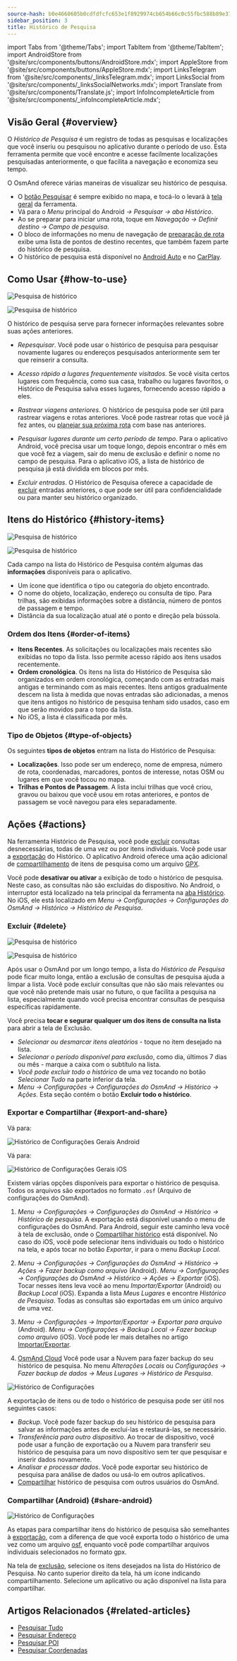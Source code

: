 ```yaml
---
source-hash: b0e4660605b0cdfdfcfc653e1f8929974cb654b66c0c55fbc588b89e37d05091
sidebar_position: 3
title: Histórico de Pesquisa
---
```

import Tabs from '@theme/Tabs';
import TabItem from '@theme/TabItem';
import AndroidStore from '@site/src/components/buttons/AndroidStore.mdx';
import AppleStore from '@site/src/components/buttons/AppleStore.mdx';
import LinksTelegram from '@site/src/components/_linksTelegram.mdx';
import LinksSocial from '@site/src/components/_linksSocialNetworks.mdx';
import Translate from '@site/src/components/Translate.js';
import InfoIncompleteArticle from '@site/src/components/_infoIncompleteArticle.mdx';


## Visão Geral {#overview}

O *Histórico de Pesquisa* é um registro de todas as pesquisas e localizações que você inseriu ou pesquisou no aplicativo durante o período de uso. Esta ferramenta permite que você encontre e acesse facilmente localizações pesquisadas anteriormente, o que facilita a navegação e economiza seu tempo.

O OsmAnd oferece várias maneiras de visualizar seu histórico de pesquisa.

- O [botão Pesquisar](../widgets/map-buttons.md#search) é sempre exibido no mapa, e tocá-lo o levará à [tela geral](#how-to-use) da ferramenta.
- Vá para o *Menu* principal do Android *→ Pesquisar → aba Histórico*.
- Ao se preparar para iniciar uma rota, toque em *Navegação → Definir destino → Campo de pesquisa*.
- O bloco de informações no menu de navegação de [preparação de rota](../navigation/setup/route-navigation.md#navigation-menu) exibe uma lista de pontos de destino recentes, que também fazem parte do histórico de pesquisa.
- O histórico de pesquisa está disponível no [Android Auto](../navigation/auto-car.md#search) e no [CarPlay](../navigation/car-play.md#search).


## Como Usar {#how-to-use}

<Tabs groupId="operating-systems" queryString="current-os">

<TabItem value="android" label="Android">

![Pesquisa de histórico](@site/static/img/search/history_search_android.png)

</TabItem>

<TabItem value="ios" label="iOS">

![Pesquisa de histórico](@site/static/img/search/history_search_ios.png)

</TabItem>

</Tabs>

O histórico de pesquisa serve para fornecer informações relevantes sobre suas ações anteriores.

- *Repesquisar*. Você pode usar o histórico de pesquisa para pesquisar novamente lugares ou endereços pesquisados anteriormente sem ter que reinserir a consulta.

- *Acesso rápido a lugares frequentemente visitados*. Se você visita certos lugares com frequência, como sua casa, trabalho ou lugares favoritos, o Histórico de Pesquisa salva esses lugares, fornecendo acesso rápido a eles.

- *Rastrear viagens anteriores*. O histórico de pesquisa pode ser útil para rastrear viagens e rotas anteriores. Você pode rastrear rotas que você já fez antes, ou [planejar sua próxima rota](../plan-route/create-route.md) com base nas anteriores.

- *Pesquisar lugares durante um certo período de tempo*. Para o aplicativo Android, você precisa usar um toque longo, depois encontrar o mês em que você fez a viagem, sair do menu de exclusão e definir o nome no campo de pesquisa. Para o aplicativo iOS, a lista de histórico de pesquisa já está dividida em blocos por mês.

- *Excluir entradas*. O Histórico de Pesquisa oferece a capacidade de [excluir](#delete) entradas anteriores, o que pode ser útil para confidencialidade ou para manter seu histórico organizado.


## Itens do Histórico {#history-items}

<Tabs groupId="operating-systems" queryString="current-os">

<TabItem value="android" label="Android">

![Pesquisa de histórico](@site/static/img/search/history_search_android.png)

</TabItem>

<TabItem value="ios" label="iOS">

![Pesquisa de histórico](@site/static/img/search/history_search_ios.png)

</TabItem>

</Tabs>

Cada campo na lista do Histórico de Pesquisa contém algumas das **informações** disponíveis para o aplicativo.

- Um ícone que identifica o tipo ou categoria do objeto encontrado.
- O nome do objeto, localização, endereço ou consulta de tipo. Para trilhas, são exibidas informações sobre a distância, número de pontos de passagem e tempo.
- Distância da sua localização atual até o ponto e direção pela bússola.


### Ordem dos Itens {#order-of-items}

- **Itens Recentes**. As solicitações ou localizações mais recentes são exibidas no topo da lista. Isso permite acesso rápido aos itens usados recentemente.
- **Ordem cronológica**. Os itens na lista do Histórico de Pesquisa são organizados em ordem cronológica, começando com as entradas mais antigas e terminando com as mais recentes. Itens antigos gradualmente descem na lista à medida que novas entradas são adicionadas, a menos que itens antigos no histórico de pesquisa tenham sido usados, caso em que serão movidos para o topo da lista.
- No iOS, a lista é classificada por mês.

### Tipo de Objetos {#type-of-objects}

Os seguintes **tipos de objetos** entram na lista do Histórico de Pesquisa:

- **Localizações**. Isso pode ser um endereço, nome de empresa, número de rota, coordenadas, marcadores, pontos de interesse, notas OSM ou lugares em que você tocou no mapa.
- **Trilhas e Pontos de Passagem**. A lista inclui trilhas que você criou, gravou ou baixou que você usou em rotas anteriores, e pontos de passagem se você navegou para eles separadamente.


## Ações {#actions}

Na ferramenta Histórico de Pesquisa, você pode [excluir](#delete) consultas desnecessárias, todas de uma vez ou por itens individuais. Você pode usar a [exportação](#export-and-share) do Histórico. O aplicativo Android oferece uma ação adicional de [compartilhamento](#share-android) de itens de pesquisa como um arquivo [GPX](../../technical/osmand-file-formats/osmand-gpx.md).

Você pode **desativar ou ativar** a exibição de todo o histórico de pesquisa. Neste caso, as consultas não são excluídas do dispositivo. No Android, o interruptor está localizado na tela principal da ferramenta na [aba Histórico](#overview). No iOS, ele está localizado em *Menu → Configurações → Configurações do OsmAnd → Histórico → Histórico de Pesquisa*.


### Excluir {#delete}

<Tabs groupId="operating-systems" queryString="current-os">

<TabItem value="android" label="Android">

![Pesquisa de histórico](@site/static/img/search/history_search_delete_andr.png)

</TabItem>

<TabItem value="ios" label="iOS">

![Pesquisa de histórico](@site/static/img/search/history_search_delete_ios.png)

</TabItem>

</Tabs>

Após usar o OsmAnd por um longo tempo, a lista do *Histórico de Pesquisa* pode ficar muito longa, então a exclusão de consultas de pesquisa ajuda a limpar a lista. Você pode excluir consultas que não são mais relevantes ou que você não pretende mais usar no futuro, o que facilita a pesquisa na lista, especialmente quando você precisa encontrar consultas de pesquisa específicas rapidamente.

Você precisa **tocar e segurar qualquer um dos itens de consulta na lista** para abrir a tela de Exclusão.

- *Selecionar ou desmarcar itens aleatórios* - toque no item desejado na lista.
- *Selecionar o período disponível para exclusão*, como dia, últimos 7 dias ou mês - marque a caixa com o subtítulo na lista.
- *Você pode excluir todo o histórico* de uma vez tocando no botão *Selecionar Tudo* na parte inferior da tela.
- *Menu → Configurações → Configurações do OsmAnd → Histórico → Ações*. Esta seção contém o botão **Excluir todo o histórico**.


### Exportar e Compartilhar {#export-and-share}

<Tabs groupId="operating-systems" queryString="current-os">

<TabItem value="android" label="Android">

Vá para: *<Translate android="true" ids="shared_string_menu,shared_string_settings,osmand_settings,shared_string_history"/>*

![Histórico de Configurações Gerais Android](@site/static/img/personal/profiles/general_settings_history_android.png)

</TabItem>

<TabItem value="ios" label="iOS">

Vá para: *<Translate android="true" ids="shared_string_menu,shared_string_settings,osmand_settings,shared_string_history"/>*

![Histórico de Configurações Gerais iOS](@site/static/img/personal/profiles/history_settings_ios.png)

</TabItem>

</Tabs>

Existem várias opções disponíveis para exportar o histórico de pesquisa. Todos os arquivos são exportados no formato `.osf` (Arquivo de configurações do OsmAnd).

1. *Menu → Configurações → Configurações do OsmAnd → Histórico → Histórico de pesquisa*.
    A exportação está disponível usando o menu de configurações do OsmAnd. Para Android, seguir este caminho leva você à tela de exclusão, onde o [Compartilhar histórico](#share-android) está disponível. No caso do iOS, você pode selecionar itens individuais ou todo o histórico na tela, e após tocar no botão *Exportar*, ir para o menu *Backup Local*.

2. *Menu → Configurações → Configurações do OsmAnd → Histórico → Ações → Fazer backup como arquivo* (Android).
    *Menu → Configurações → Configurações do OsmAnd → Histórico → Ações → Exportar* (iOS).
    Tocar nesses itens leva você ao menu *Importar/Exportar* (Android) ou *Backup Local* (iOS). Expanda a lista *Meus Lugares* e encontre *Histórico de Pesquisa*. Todas as consultas são exportadas em um único arquivo de uma vez.

3. *Menu → Configurações → Importar/Exportar → Exportar para arquivo* (Android).
    *Menu → Configurações → Backup Local → Fazer backup como arquivo* (iOS).
    Você pode ler mais detalhes no artigo [Importar/Exportar](../personal/import-export.md#export).

4. [OsmAnd Cloud](../personal/osmand-cloud.md#select-data-to-back-up)
    Você pode usar a Nuvem para fazer backup do seu histórico de pesquisa. No menu *Alterações Locais* ou *Configurações → Fazer backup de dados → Meus Lugares → Histórico de Pesquisa*.

![Histórico de Configurações](@site/static/img/search/history_search_share_andr.png)

A exportação de itens ou de todo o histórico de pesquisa pode ser útil nos seguintes casos:

- *Backup*. Você pode fazer backup do seu histórico de pesquisa para salvar as informações antes de excluí-las e restaurá-las, se necessário.
- *Transferência para outro dispositivo*. Ao trocar de dispositivo, você pode usar a função de exportação ou a Nuvem para transferir seu histórico de pesquisa para um novo dispositivo sem ter que pesquisar e inserir dados novamente.
- *Analisar e processar dados*. Você pode exportar seu histórico de pesquisa para análise de dados ou usá-lo em outros aplicativos.
- [Compartilhar](#share-android) histórico de pesquisa com outros usuários do OsmAnd.


### Compartilhar (Android) {#share-android}

![Histórico de Configurações](@site/static/img/search/history_search_share_andr.png)

As etapas para compartilhar itens do histórico de pesquisa são semelhantes à [exportação](#export-and-share), com a diferença de que você exporta todo o histórico de uma vez como um arquivo [osf](../../technical/osmand-file-formats/osmand-osf.md), enquanto você pode compartilhar arquivos individuais selecionados no formato gpx.

Na tela de [exclusão](#delete), selecione os itens desejados na lista do Histórico de Pesquisa. No canto superior direito da tela, há um ícone indicando compartilhamento. Selecione um aplicativo ou ação disponível na lista para compartilhar.


## Artigos Relacionados {#related-articles}

- [Pesquisar Tudo](./search-all.md)
- [Pesquisar Endereço](./search-address.md)
- [Pesquisar POI](./search-poi.md)
- [Pesquisar Coordenadas](./search-coordinates.md)